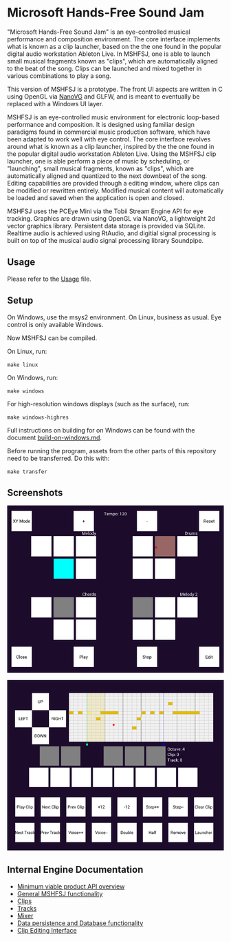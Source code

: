# Microsoft Hands-Free Sound Jam

"Microsoft Hands-Free Sound Jam" is an eye-controlled musical performance and 
composition environment.  The core interface implements what is known as a clip launcher, 
based on the the one found in the popular digital audio workstation Ableton Live.
In MSHFSJ, one is able to launch small musical fragments known as "clips", 
which are automatically aligned to the beat of the song. Clips can be launched
and mixed together in various combinations to play a song. 

This version of MSHFSJ is a prototype. The front UI aspects are written
in C using OpenGL via [NanoVG](http://www.github.com/memononen/nanovg) and
GLFW, and is meant to eventually be replaced with a Windows UI layer. 

MSHFSJ is an eye-controlled music environment for electronic loop-based 
performance and composition. It is designed using familiar design paradigms 
found in commercial music production software, which have been adapted to work 
well with eye control. The core interface revolves around what is known as a 
clip launcher, inspired by the the one found in the popular digital audio 
workstation Ableton Live. Using the MSHFSJ clip launcher, one is able perform a 
piece of music by scheduling, or "launching", small musical fragments, known as 
"clips", which are automatically aligned and quantized to the next downbeat of 
the song. Editing capabilities are provided through a editing window, where 
clips can be modified or rewritten entirely. Modified musical content will 
automatically be loaded and saved when the application is open and closed. 

MSHFSJ uses the PCEye Mini via the Tobii Stream Engine API for eye tracking. 
Graphics are drawn using OpenGL via NanoVG, a lightweight 2d vector graphics 
library. Persistent data storage is provided via SQLite. Realtime audio is 
achieved using RtAudio, and digitial signal processing is built on top of the 
musical audio signal processing library Soundpipe.

## Usage

Please refer to the [Usage](usage.md) file.

## Setup

On Windows, use the msys2 environment. On Linux, business as usual. Eye 
control is only available Windows. 

Now MSHFSJ can be compiled. 

On Linux, run:

    make linux

On Windows, run:

    make windows

For high-resolution windows displays (such as the surface), run:

    make windows-highres

Full instructions on building for on Windows can be found with the 
document [build-on-windows.md](build-on-windows.md).

Before running the program, assets from the other parts of this repository 
need to be transferred. Do this with:

    make transfer

## Screenshots

![The Main Screen](images/launcher.png)


![The Clip Editor Screen](images/editor.png)

## Internal Engine Documentation

- [Minimum viable product API overview](src/dsp/jam/MVP.md)
- [General MSHFSJ functionality](src/dsp/jam/README.md)
- [Clips](src/dsp/jam/clip.md)
- [Tracks](src/dsp/jam/tracks.md)
- [Mixer](src/dsp/jam/mixer.md)
- [Data persistence and Database functionality](src/dsp/jam/db.md)
- [Clip Editing Interface](src/dsp/jam/edit.md)

